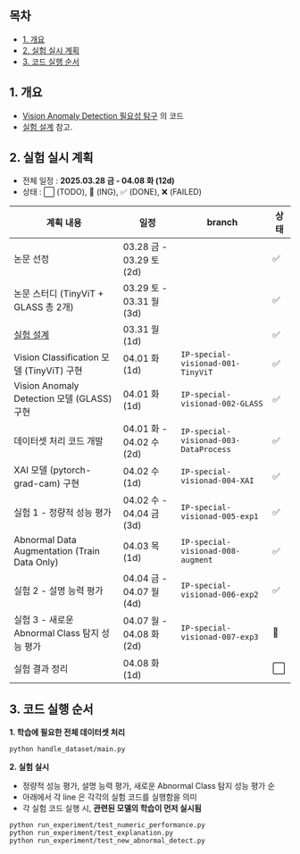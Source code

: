 ## 목차

* [1. 개요](#1-개요)
* [2. 실험 실시 계획](#2-실험-실시-계획)
* [3. 코드 실행 순서](#3-코드-실행-순서)

## 1. 개요

* [Vision Anomaly Detection 필요성 탐구](../Special_Vision_Anomaly_Detection_필요성.md) 의 코드
* [실험 설계](../Special_Vision_Anomaly_Detection_필요성.md#2-1-실험-설계) 참고.

## 2. 실험 실시 계획

* 전체 일정 : **2025.03.28 금 - 04.08 화 (12d)**
* 상태 : ⬜ (TODO), 💨 (ING), ✅ (DONE), ❌ (FAILED)

| 계획 내용                                                         | 일정                     | branch                                    | 상태 |
|---------------------------------------------------------------|------------------------|-------------------------------------------|----|
| 논문 선정                                                         | 03.28 금 - 03.29 토 (2d) |                                           | ✅  |
| 논문 스터디 (TinyViT + GLASS 총 2개)                                 | 03.29 토 - 03.31 월 (3d) |                                           | ✅  |
| [실험 설계](../Special_Vision_Anomaly_Detection_필요성.md#2-1-실험-설계) | 03.31 월 (1d)           |                                           | ✅  |
| Vision Classification 모델 (TinyViT) 구현                         | 04.01 화 (1d)           | ```IP-special-visionad-001-TinyViT```     | ✅  |
| Vision Anomaly Detection 모델 (GLASS) 구현                        | 04.01 화 (1d)           | ```IP-special-visionad-002-GLASS```       | ✅  |
| 데이터셋 처리 코드 개발                                                 | 04.01 화 - 04.02 수 (2d) | ```IP-special-visionad-003-DataProcess``` | ✅  |
| XAI 모델 (pytorch-grad-cam) 구현                                  | 04.02 수 (1d)           | ```IP-special-visionad-004-XAI```         | ✅  |
| 실험 1 - 정량적 성능 평가                                              | 04.02 수 - 04.04 금 (3d) | ```IP-special-visionad-005-exp1```        | ✅  |
| Abnormal Data Augmentation (Train Data Only)                  | 04.03 목 (1d)           | ```IP-special-visionad-008-augment```     | ✅  |
| 실험 2 - 설명 능력 평가                                               | 04.04 금 - 04.07 월 (4d) | ```IP-special-visionad-006-exp2```        | ✅  |
| 실험 3 - 새로운 Abnormal Class 탐지 성능 평가                            | 04.07 월 - 04.08 화 (2d) | ```IP-special-visionad-007-exp3```        | 💨 |
| 실험 결과 정리                                                      | 04.08 화 (1d)           |                                           | ⬜  |

## 3. 코드 실행 순서

**1. 학습에 필요한 전체 데이터셋 처리**

```
python handle_dataset/main.py
```

**2. 실험 실시**

* 정량적 성능 평가, 설명 능력 평가, 새로운 Abnormal Class 탐지 성능 평가 순
* 아래에서 각 line 은 각각의 실험 코드를 실행함을 의미
* 각 실험 코드 실행 시, **관련된 모델의 학습이 먼저 실시됨**

```
python run_experiment/test_numeric_performance.py
python run_experiment/test_explanation.py
python run_experiment/test_new_abnormal_detect.py
```
